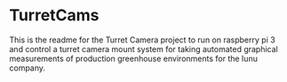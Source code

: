 # TurretCams

This is the readme for the Turret Camera project to run on raspberry pi 3 and control a 
turret camera mount system for taking automated graphical measurements of production
greenhouse environments for the Iunu company.
